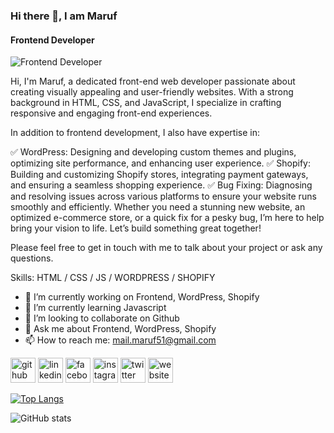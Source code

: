 ### Hi there 👋, I am Maruf
#### Frontend Developer
![Frontend Developer](https://i.pinimg.com/1200x/6a/13/50/6a1350b309f543384f17f7ebe2711258.jpg)

Hi, I'm Maruf, a dedicated front-end web developer passionate about creating visually appealing and user-friendly websites. With a strong background in HTML, CSS, and JavaScript, I specialize in crafting responsive and engaging front-end experiences.

In addition to frontend development, I also have expertise in:

✅ WordPress: Designing and developing custom themes and plugins, optimizing site performance, and enhancing user experience.
✅ Shopify: Building and customizing Shopify stores, integrating payment gateways, and ensuring a seamless shopping experience.
✅ Bug Fixing: Diagnosing and resolving issues across various platforms to ensure your website runs smoothly and efficiently.
Whether you need a stunning new website, an optimized e-commerce store, or a quick fix for a pesky bug, I’m here to help bring your vision to life. Let’s build something great together!

Please feel free to get in touch with me to talk about your project or ask any questions.


Skills: HTML / CSS / JS / WORDPRESS / SHOPIFY

- 🔭 I’m currently working on Frontend, WordPress, Shopify 
- 🌱 I’m currently learning Javascript 
- 👯 I’m looking to collaborate on Github 
- 💬 Ask me about Frontend, WordPress, Shopify 
- 📫 How to reach me: mail.maruf51@gmail.com 


[<img src='https://cdn.jsdelivr.net/npm/simple-icons@3.0.1/icons/github.svg' alt='github' height='40'>](https://github.com/expromaruf)  [<img src='https://cdn.jsdelivr.net/npm/simple-icons@3.0.1/icons/linkedin.svg' alt='linkedin' height='40'>](https://www.linkedin.com/in/https://www.linkedin.com/in/marufahmmed51//)  [<img src='https://cdn.jsdelivr.net/npm/simple-icons@3.0.1/icons/facebook.svg' alt='facebook' height='40'>](https://www.facebook.com/https://www.facebook.com/maruf.ahmmed26)  [<img src='https://cdn.jsdelivr.net/npm/simple-icons@3.0.1/icons/instagram.svg' alt='instagram' height='40'>](https://www.instagram.com/expromaruf/)  [<img src='https://cdn.jsdelivr.net/npm/simple-icons@3.0.1/icons/twitter.svg' alt='twitter' height='40'>](https://twitter.com/https://x.com/expromaruf)  [<img src='https://cdn.jsdelivr.net/npm/simple-icons@3.0.1/icons/icloud.svg' alt='website' height='40'>](https://portfolio-maruf.com/)  

[![Top Langs](https://github-readme-stats.vercel.app/api/top-langs/?username=expromaruf)](https://github.com/anuraghazra/github-readme-stats)

![GitHub stats](https://github-readme-stats.vercel.app/api?username=expromaruf&show_icons=true)  

